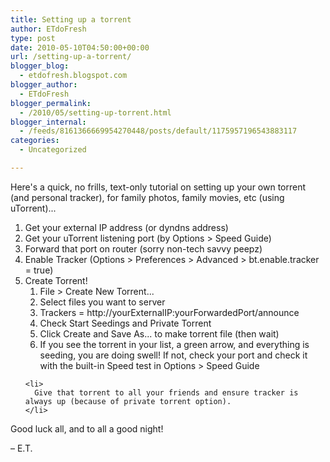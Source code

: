 ```yaml
---
title: Setting up a torrent
author: ETdoFresh
type: post
date: 2010-05-10T04:50:00+00:00
url: /setting-up-a-torrent/
blogger_blog:
  - etdofresh.blogspot.com
blogger_author:
  - ETdoFresh
blogger_permalink:
  - /2010/05/setting-up-torrent.html
blogger_internal:
  - /feeds/8161366669954270448/posts/default/1175957196543883117
categories:
  - Uncategorized

---
```

<div xmlns='http://www.w3.org/1999/xhtml'>
  <p>
    Here's a quick, no frills, text-only tutorial on setting up your own torrent (and personal tracker), for family photos, family movies, etc (using uTorrent)...
  </p>
  
  <ol>
    <li>
      Get your external IP address (or dyndns address)
    </li>
    <li>
      Get your uTorrent listening port (by Options > Speed Guide)
    </li>
    <li>
      Forward that port on router (sorry non-tech savvy peepz)
    </li>
    <li>
      Enable Tracker (Options > Preferences > Advanced > bt.enable.tracker = true)
    </li>
    <li>
      Create Torrent! <ol>
        <li>
          File > Create New Torrent...
        </li>
        <li>
          Select files you want to server
        </li>
        <li>
          Trackers = http://yourExternalIP:yourForwardedPort/announce
        </li>
        <li>
          Check Start Seedings and Private Torrent
        </li>
        <li>
          Click Create and Save As... to make torrent file (then wait)
        </li>
        <li>
          If you see the torrent in your list, a green arrow, and everything is seeding, you are doing swell! If not, check your port and check it with the built-in Speed test in Options > Speed Guide
        </li>
      </ol>
    </li>
    
    <li>
      Give that torrent to all your friends and ensure tracker is always up (because of private torrent option).
    </li>
  </ol>
  
  <p>
    Good luck all, and to all a good night!
  </p>
  
  <p>
    – E.T.
  </p>
</div>